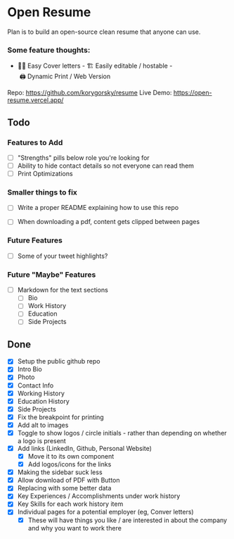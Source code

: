 # Open Resume

Plan is to build an open-source clean resume that anyone can use.

### Some feature thoughts:

- 🧑‍💼 Easy Cover letters
- 🏗 Easily editable / hostable
- 🖨 Dynamic Print / Web Version

Repo: https://github.com/korygorsky/resume
Live Demo: https://open-resume.vercel.app/

## Todo

### Features to Add
- [ ] "Strengths" pills below role you're looking for
- [ ] Ability to hide contact details so not everyone can read them
- [ ] Print Optimizations
  
### Smaller things to fix
- [ ] Write a proper README explaining how to use this repo
- [ ] When downloading a pdf, content gets clipped between pages


### Future Features
- [ ] Some of your tweet highlights?

### Future "Maybe" Features
- [ ] Markdown for the text sections
  - [ ] Bio
  - [ ] Work History
  - [ ] Education
  - [ ] Side Projects

## Done

- [x] Setup the public github repo
- [x] Intro Bio
- [x] Photo
- [x] Contact Info
- [x] Working History
- [x] Education History
- [x] Side Projects
- [x] Fix the breakpoint for printing
- [x] Add alt to images
- [x] Toggle to show logos / circle initials - rather than depending on whether a logo is present
- [x] Add links (LinkedIn, Github, Personal Website)
  - [x] Move it to its own component
  - [x] Add logos/icons for the links
- [x] Making the sidebar suck less
- [x] Allow download of PDF with Button
- [x] Replacing with some better data 
- [x] Key Experiences / Accomplishments under work history
- [x] Key Skills for each work history item
- [x] Individual pages for a potential employer (eg, Conver letters)
    - [x] These will have things you like / are interested in about the company and why you want to work there